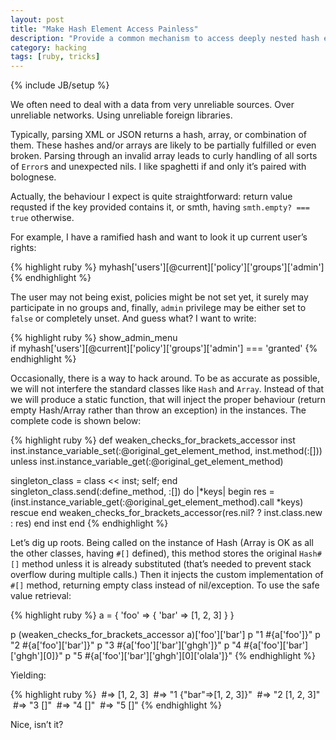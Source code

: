 ```yaml
---
layout: post
title: "Make Hash Element Access Painless"
description: "Provide a common mechanism to access deeply nested hash elements w/o annoying exception handling"
category: hacking
tags: [ruby, tricks]
---
```

{% include JB/setup %}

We often need to deal with a data from very unreliable sources. Over unreliable networks. Using unreliable foreign libraries.

Typically, parsing XML or JSON returns a hash, array, or combination of them. These hashes and/or arrays are likely to be
partially fulfilled or even broken. Parsing through an invalid array leads to curly handling of all sorts of `Error`s and 
unexpected nils. I like spaghetti if and only it’s paired with bolognese.

Actually, the behaviour I expect is quite straightforward: return value requsted if the key provided contains it, 
or smth, having `smth.empty? === true` otherwise.

For example, I have a ramified hash and want to look it up current user’s rights:

{% highlight ruby %}
myhash['users'][@current]['policy']['groups']['admin']
{% endhighlight %}

The user may not being exist, policies might be not set yet, it surely may participate in no groups and, finally, `admin`
privilege may be either set to `false` or completely unset. And guess what? I want to write:

{% highlight ruby %}
show_admin_menu \
  if myhash['users'][@current]['policy']['groups']['admin'] === 'granted'
{% endhighlight %}

Occasionally, there is a way to hack around. To be as accurate as possible, we will not interfere the standard classes
like `Hash` and `Array`. Instead of that we will produce a static function, that will inject the proper behaviour 
(return empty Hash/Array rather than throw an exception) in the instances. The complete code is shown below:

{% highlight ruby %}
def weaken_checks_for_brackets_accessor inst
  inst.instance_variable_set(:@original_get_element_method, inst.method(:[])) \
    unless inst.instance_variable_get(:@original_get_element_method)

  singleton_class = class << inst; self; end
  singleton_class.send(:define_method, :[]) do |*keys|
    begin
      res = (inst.instance_variable_get(:@original_get_element_method).call *keys)
    rescue
    end
    weaken_checks_for_brackets_accessor(res.nil? ? inst.class.new : res)
  end
  inst
end
{% endhighlight %}

Let’s dig up roots. Being called on the instance of Hash (Array is OK as all the other classes, having `#[]` defined),
this method stores the original `Hash#[]` method unless it is already substituted (that’s needed to prevent
stack overflow during multiple calls.) Then it injects the custom implementation of `#[]` method, returning empty
class instead of nil/exception. To use the safe value retrieval:

{% highlight ruby %}
a = { 'foo' => { 'bar' => [1, 2, 3] } }

p (weaken_checks_for_brackets_accessor a)['foo']['bar']
p "1 #{a['foo']}"
p "2 #{a['foo']['bar']}"
p "3 #{a['foo']['bar']['ghgh']}"
p "4 #{a['foo']['bar']['ghgh'][0]}"
p "5 #{a['foo']['bar']['ghgh'][0]['olala']}"
{% endhighlight %}

Yielding:

{% highlight ruby %}
 #⇒ [1, 2, 3]
 #⇒ "1 {\"bar\"=>[1, 2, 3]}"
 #⇒ "2 [1, 2, 3]"
 #⇒ "3 []"
 #⇒ "4 []"
 #⇒ "5 []"
{% endhighlight %}

Nice, isn’t it?
